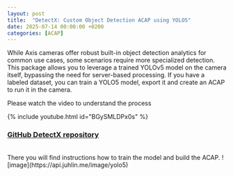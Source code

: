 ```yaml
---
layout: post
title:  "DetectX: Custom Object Detection ACAP using YOLO5"
date: 2025-07-14 00:00:00 +0200
categories: [ACAP]
---
```


While Axis cameras offer robust built-in object detection analytics for common use cases, some scenarios require more specialized detection. This package allows you to leverage a trained YOLOv5 model on the camera itself, bypassing the need for server-based processing.
If you have a labeled dataset, you can train a YOLO5 model, export it and create an ACAP to run it in the camera.
  
Please watch the video to understand the process  

{% include youtube.html id="BGySMLDPx0s" %}  

### [GitHub DetectX repository](https://github.com/pandosme/DetectX)
<br>
There you will find instructions how to train the model and build the ACAP.
![image](https://api.juhlin.me/image/yolo5)

